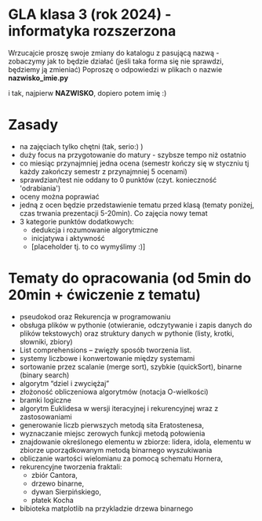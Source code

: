 # GLA klasa 3 (rok 2024) - informatyka rozszerzona 
Wrzucajcie proszę swoje zmiany do katalogu z pasującą nazwą - zobaczymy jak to będzie działać (jeśli taka forma się nie sprawdzi, będziemy ją zmieniać)
Poproszę o odpowiedzi w plikach o nazwie **nazwisko_imie.py** 

i tak, najpierw **NAZWISKO**, dopiero potem imię :)

# Zasady
- na zajęciach tylko chętni (tak, serio:) )
- duży focus na przygotowanie do matury - szybsze tempo niż ostatnio
- co miesiąc przynajmniej jedna ocena (semestr kończy się w styczniu tj każdy zakończy semestr z przynajmniej 5 ocenami)
- sprawdzian/test nie oddany to 0 punktów (czyt. konieczność 'odrabiania')
- oceny można poprawiać
- jedną z ocen będzie przedstawienie tematu przed klasą (tematy poniżej, czas trwania prezentacji 5-20min). Co zajęcia nowy temat
- 3 kategorie punktów dodatkowych:
    - dedukcja i rozumowanie algorytmiczne
    - inicjatywa i aktywność
    - [placeholder tj. to co wymyślimy :)]
  
# Tematy do opracowania (od 5min do 20min + ćwiczenie z tematu)
- pseudokod oraz Rekurencja w programowaniu
- obsługa plików w pythonie (otwieranie, odczytywanie i zapis danych do plików tekstowych) oraz struktury danych w pythonie (listy, krotki, słowniki, zbiory)
- List comprehensions – zwięzły sposób tworzenia list.
- systemy liczbowe i konwertowanie między systemami
- sortowanie przez scalanie (merge sort), szybkie (quickSort), binarne (binary search)
- algorytm “dziel i zwyciężaj” 
- złożoność obliczeniowa algorytmów (notacja O-wielkości)
- bramki logiczne
- algorytm Euklidesa w wersji iteracyjnej i rekurencyjnej wraz z zastosowaniami
- generowanie liczb pierwszych metodą sita Eratostenesa,
- wyznaczanie miejsc zerowych funkcji metodą połowienia
- znajdowanie określonego elementu w zbiorze: lidera, idola, elementu w zbiorze uporządkowanym metodą binarnego wyszukiwania
- obliczanie wartości wielomianu za pomocą schematu Hornera,
- rekurencyjne tworzenia fraktali: 
    - zbiór Cantora, 
    - drzewo binarne, 
    - dywan Sierpińskiego, 
    - płatek Kocha
- bibioteka matplotlib na przykladzie drzewa binarnego
